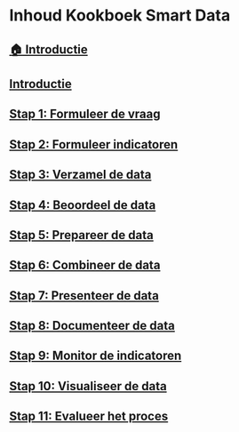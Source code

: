 # Inhoud Kookboek Smart Data

## [:house: Introductie](README.md)

## [Introductie](README.md)
## [Stap 1: Formuleer de vraag](metamorphoses_stap_1.md)
## [Stap 2: Formuleer indicatoren](metamorphoses_stap_2.md)
## [Stap 3: Verzamel de data](metamorphoses_stap_3.md)
## [Stap 4: Beoordeel de data](metamorphoses_stap_4.md)
## [Stap 5: Prepareer de data](metamorphoses_stap_5.md)
## [Stap 6: Combineer de data](metamorphoses_stap_6.md)
## [Stap 7: Presenteer de data](metamorphoses_stap_7.md)
## [Stap 8: Documenteer de data](metamorphoses_stap_8.md)
## [Stap 9: Monitor de indicatoren](metamorphoses_stap_9.md)
## [Stap 10: Visualiseer de data](metamorphoses_stap_10.md)
## [Stap 11: Evalueer het proces](metamorphoses_stap_11.md)
